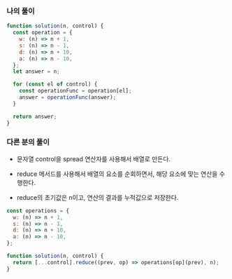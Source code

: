 ### 나의 풀이

```js
function solution(n, control) {
  const operation = {
    w: (n) => n + 1,
    s: (n) => n - 1,
    d: (n) => n + 10,
    a: (n) => n - 10,
  };
  let answer = n;

  for (const el of control) {
    const operationFunc = operation[el];
    answer = operationFunc(answer);
  }

  return answer;
}
```

### 다른 분의 풀이

- 문자열 control을 spread 연산자를 사용해서 배열로 만든다.

- reduce 메서드를 사용해서 배열의 요소를 순회하면서, 해당 요소에 맞는 연산을 수행한다.

- reduce의 초기값은 n이고, 연산의 결과를 누적값으로 저장한다.

```js
const operations = {
  w: (n) => n + 1,
  s: (n) => n - 1,
  d: (n) => n + 10,
  a: (n) => n - 10,
};

function solution(n, control) {
  return [...control].reduce((prev, op) => operations[op](prev), n);
}
```
